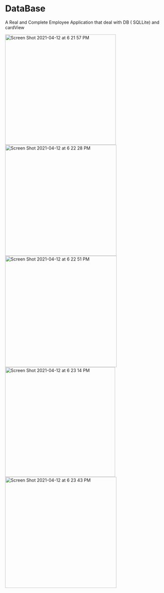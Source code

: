 # DataBase
A Real and Complete Employee Application that deal with DB ( SQLLite) and  cardView 


<img width="358" alt="Screen Shot 2021-04-12 at 6 21 57 PM" src="https://user-images.githubusercontent.com/68019656/114419281-f82fbd80-9bbb-11eb-88a0-1870c8ee54e6.png">

<img width="360" alt="Screen Shot 2021-04-12 at 6 22 28 PM" src="https://user-images.githubusercontent.com/68019656/114419376-0aa9f700-9bbc-11eb-97d6-c35b42dafa76.png">
<img width="361" alt="Screen Shot 2021-04-12 at 6 22 51 PM" src="https://user-images.githubusercontent.com/68019656/114419436-1ac1d680-9bbc-11eb-9e25-389280015de1.png">
<img width="356" alt="Screen Shot 2021-04-12 at 6 23 14 PM" src="https://user-images.githubusercontent.com/68019656/114419503-26ad9880-9bbc-11eb-97d8-3d265e3b3d11.png">
<img width="360" alt="Screen Shot 2021-04-12 at 6 23 43 PM" src="https://user-images.githubusercontent.com/68019656/114419581-37f6a500-9bbc-11eb-88ef-37e4c180d31e.png">
